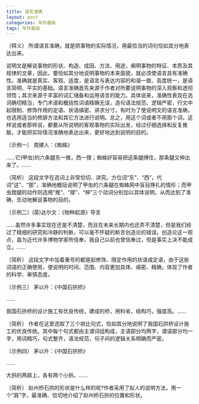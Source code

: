 ```yaml
---
title: 语言准确
layout: post
categories: 写作基础
tags: 写作基础
---
```


〔释义〕 所谓语言准确，就是把事物的实际情况，用最恰当的词句恰如其分地表达出来。

说明文是解说事物的形状、构造、成因、方法、用途，阐明事物的特征、本质及其规律的文章，因此，要恰如其分地说明事物的本来面貌，就必须使语言具有准确性。准确就是真实、客观、适度，是语言与表达内容的和谐一致、高度统一，是语言简明、平实的基础。语言准确首先来源于作者对所要说明事物的深入观察和透彻领悟；其次来源于丰富的词汇储备和运用语言的能力。具体说来，准确性表现在选词确切精当，专门术语和概括性词语精确无误，造句语法规范、逻辑严密，行文中起限制、修饰作用的定语、状语缜密、讲求分寸。有时为了使说明文的语言准确，也选用适当的修辞方法和其它方法进行说明。总之，用这个词或者不用那个词，这样说或者那样说，都要从所说明的客观事物的实际出发，经过仔细选择和反复推敲，才能把实际情况准确地表达出来，更好地达到说明的目的。

〔示例一〕 周建人：《蜘蛛》

……它(甲虫)的六条腿东一推，西一撑；蜘蛛好容易把这条腿缚住，那条腿又伸出来了。……

〔简析〕 这段文字在选词上非常恰切、讲究。方位词“东”、“西”，代词“这”、“那”，准确地概括说明了甲虫的六条腿在蜘蛛网中盲目挣扎的情形；而甲虫蹬腿的动作则选用“推”、“撑”、“伸”三个动词分别加以具体说明，从而达到了准确、生动地解说事物的目的。

〔示例二〕(英)达尔文：《物种起源》导言

……虽然许多事实现在还是不清楚，而且在未来长期内也还弄不清楚，但是我们经过了精细的研究和冷静的判断，可以毫不怀疑的断言创造论的错误。创造论这一观点，虽为近代许多博物学家所信奉，我自己以前也曾信奉过，但是事实上决不能成立。……

〔简析〕 这段文字中加着重号的都是起修饰、限定作用的状语或定语，由于这些词语的正确使用，使说明的时间、范围、内容更加具体、缜密、精确，体现了作者的科学、审慎态度。

〔示例三〕 茅以升：《中国石拱桥》

……

我国石拱桥的设计施工有优良传统，建成的桥，用料省，结构巧，强度高。…… 

〔简析〕 作者在这里选取了三个排比句式，恰如其分地说明了我国石拱桥设计施工的优良传统。其中每个句式都由主谓词组构成，主语部分均两字，谓语部分均一字，用词精巧，句式整齐，语法规范，句子间的逻辑关系明确而严密。

〔示例四〕 茅以升：《中国石拱桥》

……

大拱的两肩上，各有两个小拱。……

〔简析〕 赵州桥石拱的形状是什么样的呢?作者采用了拟人的说明方法，用一个“肩”字，最准确、恰切地介绍了赵州桥石拱的位置和形状。 